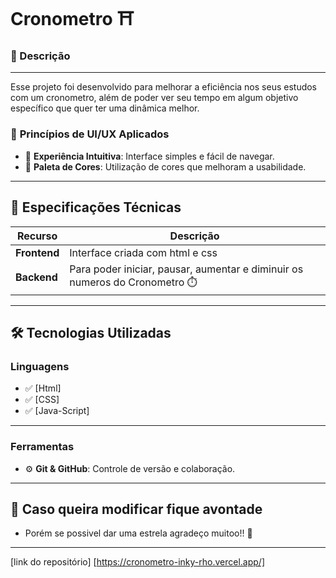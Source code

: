 # Cronometro ⛩️

### 📓 Descrição
---

Esse projeto foi desenvolvido para melhorar a eficiência nos seus estudos com um cronometro, além de poder ver seu tempo em algum objetivo específico que quer ter uma  dinâmica melhor.


### 🔹 **Princípios de UI/UX Aplicados**
- 🎯 **Experiência Intuitiva**: Interface simples e fácil de navegar.
- 🎨 **Paleta de Cores**: Utilização de cores que melhoram a usabilidade.

  
---

## 📌 Especificações Técnicas

| Recurso       | Descrição |
|--------------|----------|
| **Frontend** | Interface criada com html e css  |
| **Backend** | Para poder iniciar, pausar, aumentar e diminuir os numeros do Cronometro ⏱️ |

---

## 🛠️ Tecnologias Utilizadas

### **Linguagens**
- ✅ [Html]  
- ✅ [CSS]  
- ✅ [Java-Script]  

---

### **Ferramentas**
- ⚙️ **Git & GitHub**: Controle de versão e colaboração.

---

## 🔴 Caso queira modificar fique avontade

- Porém se possivel dar uma estrela agradeço muitoo!! 🌠

---

[link do repositório] [https://cronometro-inky-rho.vercel.app/]


